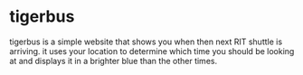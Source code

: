 # tigerbus
tigerbus is a simple website that shows you when then next RIT shuttle is arriving.
it uses your location to determine which time you should be looking at and displays it in a brighter blue than the other times.
